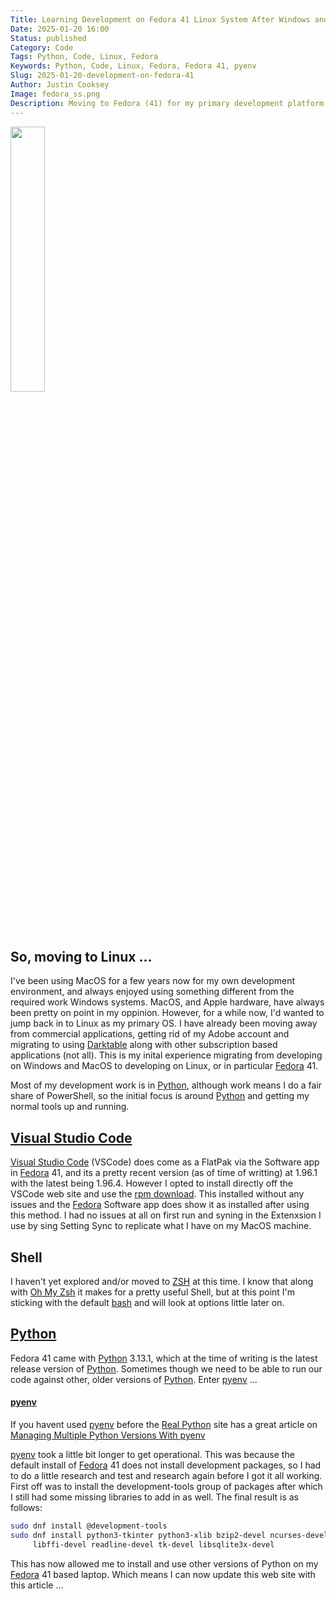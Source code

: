 ```yaml
---
Title: Learning Development on Fedora 41 Linux System After Windows and MacOS
Date: 2025-01-20 16:00
Status: published
Category: Code
Tags: Python, Code, Linux, Fedora
Keywords: Python, Code, Linux, Fedora, Fedora 41, pyenv
Slug: 2025-01-20-development-on-fedora-41
Author: Justin Cooksey
Image: fedora_ss.png
Description: Moving to Fedora (41) for my primary development platform.  The initial migration.
---
```



<img src="{attach}fedora_ss.jpg"  width="33%" height="33%">

## So, moving to Linux ...

I've been using MacOS for a few years now for my own development environment, and always enjoyed using something different from the required work Windows systems.  MacOS, and Apple hardware, have always been pretty on point in my oppinion.  However, for a while now, I'd wanted to jump back in to Linux as my primary OS. I have already been moving away from commercial applications, getting rid of my Adobe account and migrating to using [Darktable](https://www.darktable.org/) along with other subscription based applications (not all). This is my inital experience migrating from developing on Windows and MacOS to developing on Linux, or in particular [Fedora](https://fedoraproject.org/) 41.

Most of my development work is in [Python](https://www.python.org/), although work means I do a fair share of PowerShell, so the initial focus is around [Python](https://www.python.org/) and getting my normal tools up and running.

## [Visual Studio Code](https://code.visualstudio.com/)

[Visual Studio Code](https://code.visualstudio.com/) (VSCode) does come as a FlatPak via the Software app in [Fedora](https://fedoraproject.org/) 41, and its a pretty recent version (as of time of writting) at 1.96.1 with the latest being 1.96.4.  However I opted to install directly off the VSCode web site and use the [rpm download](https://code.visualstudio.com/Download).  This installed without any 
issues and the [Fedora](https://fedoraproject.org/) Software app does show it as installed after using this method.  I had no issues at all on first run and syning in the Extenxsion I use by sing Setting Sync to replicate what I have on my MacOS machine.

## Shell

I haven't yet explored and/or moved to [ZSH](https://www.zsh.org/) at this time.  I know that along with [Oh My Zsh](https://ohmyz.sh/) it makes for a pretty useful Shell, but at this point I'm sticking with the default [bash](https://www.gnu.org/software/bash/) and will look at options little later on.

## [Python](https://www.python.org/)

Fedora 41 came with [Python](https://www.python.org/) 3.13.1, which at the time of writing is the latest release version of [Python](https://www.python.org/).  Sometimes though we need to be able to run our code against other, older versions of [Python](https://www.python.org/).  Enter [pyenv](https://github.com/pyenv/pyenv) ...

#### [pyenv](https://github.com/pyenv/pyenv)

If you havent used [pyenv](https://github.com/pyenv/pyenv) before the [Real Python](https://realpython.com/) site has a great article on [Managing Multiple Python Versions With pyenv](https://realpython.com/intro-to-pyenv/)

[pyenv](https://github.com/pyenv/pyenv) took a little bit longer to get operational.  This was because the default install of [Fedora](https://fedoraproject.org/) 41 does not install development packages, so I had to do a little research and test and research again before I got it all working.  First off was to install the development-tools group of packages after which I still had some missing libraries to add in as well.  The final result is as follows:

```bash
sudo dnf install @development-tools
sudo dnf install python3-tkinter python3-xlib bzip2-devel ncurses-devel \
     libffi-devel readline-devel tk-devel libsqlite3x-devel
```

This has now allowed me to install and use other versions of Python on my [Fedora](https://fedoraproject.org/) 41 based laptop.  Which means I can now update this web site with this article ...

